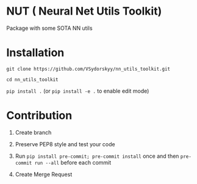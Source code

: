 # NUT ( Neural Net Utils Toolkit)
Package with some SOTA NN utils

# Installation

`git clone https://github.com/VSydorskyy/nn_utils_toolkit.git`

`cd nn_utils_toolkit`

`pip install .` (or `pip install -e .` to enable edit mode)

# Contribution

1. Create branch

2. Preserve PEP8 style and test your code

3. Run `pip install pre-commit; pre-commit install` once and then `pre-commit run --all` before each commit

4. Create Merge Request
